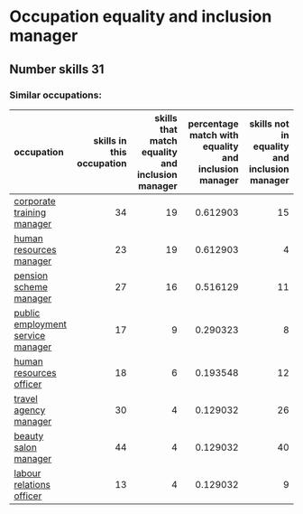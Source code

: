 # Occupation equality and inclusion manager
## Number skills 31
### Similar occupations:
| occupation                                                                |   skills in this occupation |   skills that match equality and inclusion manager |   percentage match with equality and inclusion manager |   skills not in equality and inclusion manager |
|:--------------------------------------------------------------------------|----------------------------:|---------------------------------------------------:|-------------------------------------------------------:|-----------------------------------------------:|
| [corporate training manager](corporate_training_manager.md)               |                          34 |                                                 19 |                                               0.612903 |                                             15 |
| [human resources manager](human_resources_manager.md)                     |                          23 |                                                 19 |                                               0.612903 |                                              4 |
| [pension scheme manager](pension_scheme_manager.md)                       |                          27 |                                                 16 |                                               0.516129 |                                             11 |
| [public employment service manager](public_employment_service_manager.md) |                          17 |                                                  9 |                                               0.290323 |                                              8 |
| [human resources officer](human_resources_officer.md)                     |                          18 |                                                  6 |                                               0.193548 |                                             12 |
| [travel agency manager](travel_agency_manager.md)                         |                          30 |                                                  4 |                                               0.129032 |                                             26 |
| [beauty salon manager](beauty_salon_manager.md)                           |                          44 |                                                  4 |                                               0.129032 |                                             40 |
| [labour relations officer](labour_relations_officer.md)                   |                          13 |                                                  4 |                                               0.129032 |                                              9 |
